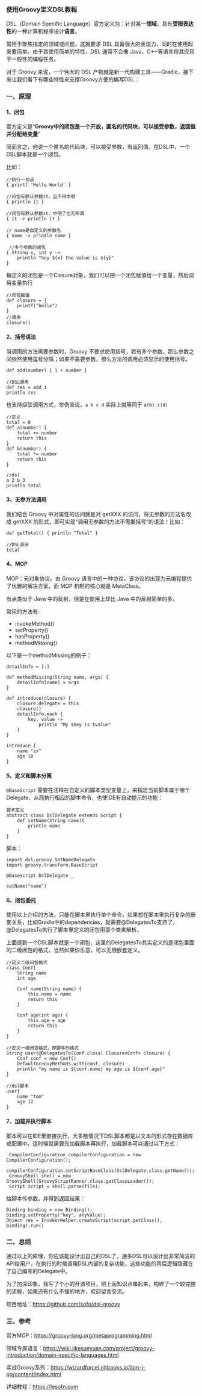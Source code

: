 ### 使用Groovy定义DSL教程

DSL（Domain Specific Language）官方定义为：针对某一**领域**，具有**受限表达性**的一种计算机程序设计**语言**。

常用于聚焦指定的领域或问题，这就要求 DSL 具备强大的表现力，同时在使用起来要简单。由于其使用简单的特性，DSL 通常不会像 Java，C++等语言将其应用于一般性的编程任务。

对于 Groovy 来说，一个伟大的 DSL 产物就是新一代构建工具——Gradle，接下来让我们看下有哪些特性来支撑Groovy方便的编写DSL：

### 一、原理

#### 1、闭包

官方定义是“**Groovy中的闭包是一个开放，匿名的代码块，可以接受参数，返回值并分配给变量**”

简而言之，他说一个匿名的代码块，可以接受参数，有返回值。在DSL中，一个DSL脚本就是一个闭包。

比如：

```
//执行一句话  
{ printf 'Hello World' }                                   
    
//闭包有默认参数it，且不用申明      
{ println it }                   

//闭包有默认参数it，申明了也无所谓                
{ it -> println it }      
    
// name是自定义的参数名  
{ name -> println name }                 

 //多个参数的闭包
{ String x, int y ->                                
    println "hey ${x} the value is ${y}"    
}
```

每定义的闭包是一个Closure对象，我们可以把一个闭包赋值给一个变量，然后调用变量执行

```
//闭包赋值
def closure = {
    printf("hello")
}
//调用
closure()
```

#### 2、括号语法

当调用的方法需要参数时，Groovy 不要求使用括号，若有多个参数，那么参数之间依然使用逗号分隔；如果不需要参数，那么方法的调用必须显示的使用括号。

```
def add(number) { 1 + number }

//DSL调用
def res = add 1
println res
```

也支持级联调用方式，举例来说，`a b c d` 实际上就等同于 `a(b).c(d)`

```
//定义
total = 0
def a(number) {
    total += number
    return this
}
def b(number) {
    total *= number
    return this
}

//dsl
a 2 b 3
println total
```

#### 3、无参方法调用

我们结合 Groovy 中对属性的访问就是对 getXXX 的访问，将无参数的方法名改成 getXXX 的形式，即可实现“调用无参数的方法不需要括号”的语法！比如：

```
def getTotal() { println "Total" }

//DSL调用
total
```

#### 4、MOP

MOP：元对象协议。由 Groovy 语言中的一种协议。该协议的出现为元编程提供了优雅的解决方案。而 MOP 机制的核心就是 MetaClass。

有点类似于 Java 中的反射，但是在使用上却比 Java 中的反射简单的多。

常用的方法有:

- invokeMethod()
- setProperty()
- hasProperty()
- methodMissing()

以下是一个methodMissing的例子：

```
detailInfo = [:]

def methodMissing(String name, args) {
    detailInfo[name] = args
}

def introduce(closure) {
    closure.delegate = this
    closure()
    detailInfo.each {
        key, value ->
            println "My $key is $value"
    }
}

introduce {
    name "zx"
    age 18
}
```

#### 5、定义和脚本分离

`@BaseScript` 需要在注释在自定义的脚本类型变量上，来指定当前脚本属于哪个Delegate，从而执行相应的脚本命令，也使IDE有自动提示的功能：

```
脚本定义
abstract class DslDelegate extends Script {
	def setName(String name){
        println name
    }
}
```

脚本：

```
import dsl.groovy.SetNameDelegate
import groovy.transform.BaseScript

@BaseScript DslDelegate _

setName("name")
```

#### 6、闭包委托

使用以上介绍的方法，只能在脚本里执行单个命令，如果想在脚本里执行复杂的嵌套关系，比如Gradle中的dependencies，就需要@DelegatesTo支持了，@DelegatesTo执行了脚本里定义的闭包用那个类来解析。

上面提到一个DSL脚本就是一个闭包，这里的DelegatesTo其实定义的是闭包里面的二级闭包的格式，当然如果你乐意，可以无限嵌套定义。

```
//定义二级闭包格式
class Conf{
    String name
    int age

    Conf name(String name) {
        this.name = name
        return this
    }

    Conf age(int age) {
        this.age = age
        return this
    }
}

//定义一级闭包格式，即脚本的格式
String user(@DelegatesTo(Conf.class) Closure<Conf> closure) {
    Conf conf = new Conf()
    DefaultGroovyMethods.with(conf, closure)
    println "my name is ${conf.name} my age is ${conf.age}"
}

//dsl脚本
user{
    name "tom"
    age 12
}
```

#### 7、加载并执行脚本

脚本可以在IDE里直接执行，大多数情况下DSL脚本都是以文本的形式存在数据库或配置中，这时候就需要先加载脚本再执行，加载脚本可以通过以下方式：

```
 CompilerConfiguration compilerConfiguration = new CompilerConfiguration();
 compilerConfiguration.setScriptBaseClass(DslDelegate.class.getName());
 GroovyShell shell = new GroovyShell(GroovyScriptRunner.class.getClassLoader());
 Script script = shell.parse(file);
```

给脚本传参数，并得到返回结果：

```
Binding binding = new Binding();
binding.setProperty("key", anyValue);
Object res = InvokerHelper.createScript(script.getClass(), binding).run()
```

### 二、总结

通过以上的原理，你应该能设计出自己的DSL了，通多DSL可以设计出非常简洁的API给用户，在执行的时候调用DSL内部的复杂功能，这些功能的背后逻辑隐藏在了自己编写的Delegate中。

为了加深印象，我写了个小的开源项目，把上面知识点串起来，构建了一个较完整的流程，如果还有什么不懂的地方，欢迎留言交流。

项目地址：https://github.com/sofn/dsl-groovy

### 三、参考

官方MOP：https://groovy-lang.org/metaprogramming.html

领域专属语言：https://wiki.jikexueyuan.com/project/groovy-introduction/domain-specific-languages.html

实战Groovy系列：https://wizardforcel.gitbooks.io/ibm-j-pg/content/index.html

详细教程：https://lesofn.com

